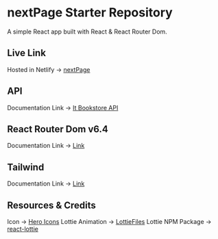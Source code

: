 # nextPage Starter Repository

A simple React app built with React & React Router Dom.

## Live Link
Hosted in Netlify -> [nextPage](https://next-page.netlify.app/)

## API 
Documentation Link -> [It Bookstore API](https://api.itbook.store/)

## React Router Dom v6.4 
Documentation Link -> [Link](https://reactrouter.com/en/main/start/overview)

## Tailwind
Documentation Link -> [Link](https://tailwindcss.com/docs/installation)


## Resources & Credits
Icon -> [Hero Icons](https://heroicons.com/)
Lottie Animation -> [LottieFiles](https://lottiefiles.com/featured)
Lottie NPM Package -> [react-lottie](https://www.npmjs.com/package/react-lottie)